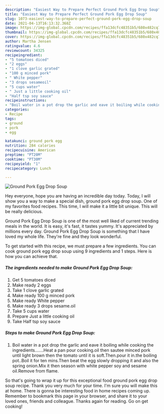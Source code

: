 ```yaml
---
description: "Easiest Way to Prepare Perfect Ground Pork Egg Drop Soup"
title: "Easiest Way to Prepare Perfect Ground Pork Egg Drop Soup"
slug: 1073-easiest-way-to-prepare-perfect-ground-pork-egg-drop-soup
date: 2021-04-13T16:13:32.368Z
image: https://img-global.cpcdn.com/recipes/ffa13dcfc48351b5/680x482cq70/ground-pork-egg-drop-soup-recipe-main-photo.jpg
thumbnail: https://img-global.cpcdn.com/recipes/ffa13dcfc48351b5/680x482cq70/ground-pork-egg-drop-soup-recipe-main-photo.jpg
cover: https://img-global.cpcdn.com/recipes/ffa13dcfc48351b5/680x482cq70/ground-pork-egg-drop-soup-recipe-main-photo.jpg
author: Martha Jensen
ratingvalue: 4.6
reviewcount: 34325
recipeingredient:
- "5 tomatoes diced"
- "2 eggs"
- "1 clove garlic grated"
- "100 g minced pork"
- " White pepper"
- "3 drops sesameoil"
- "5 cups water"
- " Just a little cooking oil"
- "Half tsp soy sauce"
recipeinstructions:
- "Boil water in a pot drop the garlic and eave it boiling while cooking the ingredients.......Heat a pan pour cooking.oil then sautee minced pork until light brown then the tomato until it is soft.Then.pour it in.the boiling pot..Boil it for ten mins.Then beat the egg slowly dropping it and also the spring onion.Mix it then season with white pepper soy and sesame oil.Remove from flame."
categories:
- Recipe
tags:
- ground
- pork
- egg

katakunci: ground pork egg 
nutrition: 284 calories
recipecuisine: American
preptime: "PT20M"
cooktime: "PT30M"
recipeyield: "1"
recipecategory: Lunch

---
```



![Ground Pork Egg Drop Soup](https://img-global.cpcdn.com/recipes/ffa13dcfc48351b5/680x482cq70/ground-pork-egg-drop-soup-recipe-main-photo.jpg)

Hey everyone, hope you are having an incredible day today. Today, I will show you a way to make a special dish, ground pork egg drop soup. One of my favorites food recipes. This time, I will make it a little bit unique. This will be really delicious.

Ground Pork Egg Drop Soup is one of the most well liked of current trending meals in the world. It is easy, it's fast, it tastes yummy. It's appreciated by millions every day. Ground Pork Egg Drop Soup is something that I have loved my whole life. They're fine and they look wonderful.




To get started with this recipe, we must prepare a few ingredients. You can cook ground pork egg drop soup using 9 ingredients and 1 steps. Here is how you can achieve that.

<!--inarticleads1-->

##### The ingredients needed to make Ground Pork Egg Drop Soup:

1. Get 5 tomatoes diced
1. Make ready 2 eggs
1. Take 1 clove garlic grated
1. Make ready 100 g minced pork
1. Make ready  White pepper
1. Make ready 3 drops sesame.oil
1. Take 5 cups water
1. Prepare  Just a little cooking oil
1. Take Half tsp soy sauce




<!--inarticleads2-->

##### Steps to make Ground Pork Egg Drop Soup:

1. Boil water in a pot drop the garlic and eave it boiling while cooking the ingredients.......Heat a pan pour cooking.oil then sautee minced pork until light brown then the tomato until it is soft.Then.pour it in.the boiling pot..Boil it for ten mins.Then beat the egg slowly dropping it and also the spring onion.Mix it then season with white pepper soy and sesame oil.Remove from flame.




So that's going to wrap it up for this exceptional food ground pork egg drop soup recipe. Thank you very much for your time. I'm sure you will make this at home. There is gonna be interesting food in home recipes coming up. Remember to bookmark this page in your browser, and share it to your loved ones, friends and colleague. Thanks again for reading. Go on get cooking!
